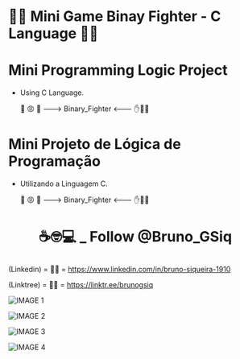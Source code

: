 # 👨‍🎓 Mini Game Binay Fighter - C Language 👩‍🎓

# Mini Programming Logic Project

- Using C Language.

  :facepunch: :pout: :raised_back_of_hand: ---> Binary_Fighter <--- :raised_hand::face_with_head_bandage::facepunch: 

# Mini Projeto de Lógica de Programação

- Utilizando a Linguagem C.

  :facepunch: :pout: :raised_back_of_hand: ---> Binary_Fighter <--- :raised_hand::face_with_head_bandage::facepunch: 

# <p align="center">☕🤓💻 _ Follow @Bruno_GSiq

(Linkedin)  = 👨‍🎓 = https://www.linkedin.com/in/bruno-siqueira-1910 <br>

(Linktree)  = 👨‍🎓 = https://linktr.ee/brunogsiq<br>



![IMAGE 1](https://github.com/BrunoGSiqueira/Inventions_Projects_Tests/blob/master/C/Binario_Fighter/public/images/1.PNG)

![IMAGE 2](https://github.com/BrunoGSiqueira/Inventions_Projects_Tests/blob/master/C/Binario_Fighter/public/images/2.PNG)

![IMAGE 3](https://github.com/BrunoGSiqueira/Inventions_Projects_Tests/blob/master/C/Binario_Fighter/public/images/3.PNG)

![IMAGE 4](https://github.com/BrunoGSiqueira/Inventions_Projects_Tests/blob/master/C/Binario_Fighter/public/images/4.PNG)
